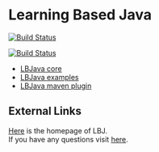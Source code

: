 # Learning Based Java 

[![Build Status](https://semaphoreci.com/api/v1/projects/02a1d3da-4dc5-41c0-963c-b5605e4abc67/605145/badge.svg)](https://semaphoreci.com/danyaljj/lbjava)

[![Build Status](http://128.174.241.91:8080/job/lbjava/badge/icon)](http://128.174.241.91:8080/job/lbjava/)

- [LBJava core](lbjava/README.md) 
- [LBJava examples](lbjava-examples/README.md) 
- [LBJava maven plugin](lbjava-mvn-plugin/README.md)


## External Links 
[Here](http://cogcomp.cs.illinois.edu/page/software_view/LBJ) is the homepage of LBJ.  
If you have any questions visit [here](http://cogcomp.cs.illinois.edu/).  
